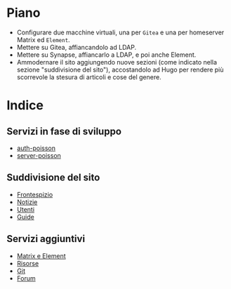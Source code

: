 # Piano

- Configurare due macchine virtuali, una per `Gitea` e una per homeserver Matrix
   ed `Element`.
- Mettere su Gitea, affiancandolo ad LDAP.
- Mettere su Synapse, affiancarlo a LDAP, e poi anche Element.
- Ammodernare il sito aggiungendo nuove sezioni (come indicato nella sezione
   "suddivisione del sito"), accostandolo ad Hugo per rendere più scorrevole la
   stesura di articoli e cose del genere.

# Indice

## Servizi in fase di sviluppo

- [auth-poisson](auth-poisson/README.md)
- [server-poisson](server-poisson/README.md)

## Suddivisione del sito

- [Frontespizio](frontespizio.md)
- [Notizie](notizie.md)
- [Utenti](utenti.md)
- [Guide](guide.md)

## Servizi aggiuntivi

- [Matrix e Element](matrix.md)
- [Risorse](risorse.md)
- [Git](git.md)
- [Forum](forum.md)
